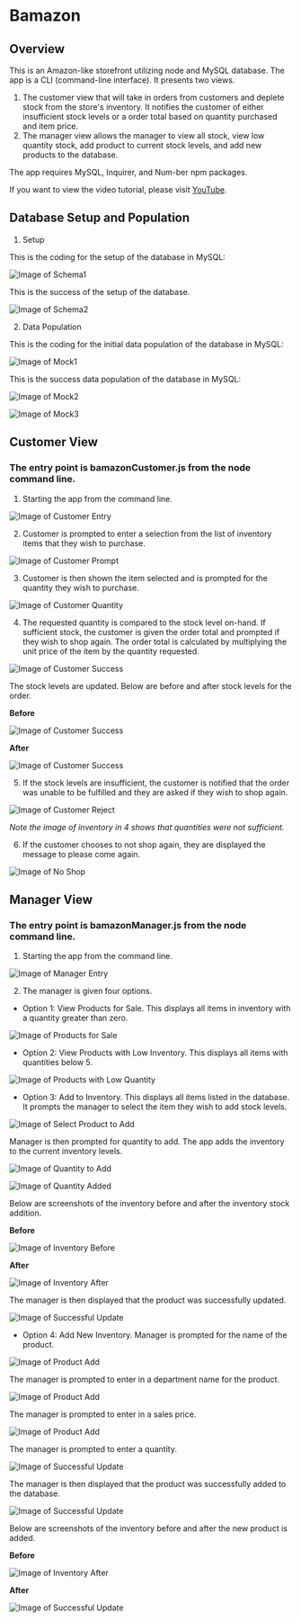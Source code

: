 # Bamazon

## Overview

This is an Amazon-like storefront utilizing node and MySQL database. The app is a CLI (command-line interface).  It presents two views.
1.  The customer view that will take in orders from customers and deplete stock from the store's inventory.  It notifies the customer of either insufficient stock levels or a order total based on quantity purchased and item price.
2.  The manager view allows the manager to view all stock, view low quantity stock, add product to current stock levels, and add new products to the database.

The app requires MySQL, Inquirer, and Num-ber npm packages.

If you want to view the video tutorial, please visit <a href="https://youtu.be/VSXz0Azv-u4" target="_blank">YouTube</a>.

## Database Setup and Population

1.  Setup

This is the coding for the setup of the database in MySQL:

![Image of Schema1](images/schema1.PNG)

This is the success of the setup of the database.

![Image of Schema2](images/schema2.PNG)

2.  Data Population

This is the coding for the initial data population of the database in MySQL:

![Image of Mock1](images/mock1.PNG)

This is the success data population of the database in MySQL:

![Image of Mock2](images/mock2.PNG)

![Image of Mock3](images/mock3.PNG)

## Customer View

### The entry point is bamazonCustomer.js from the node command line.

1.  Starting the app from the command line.

![Image of Customer Entry](images/entryCustomer.PNG)

2.  Customer is prompted to enter a selection from the list of inventory items that they wish to purchase.

![Image of Customer Prompt](images/customerPrompt1.PNG)

3.  Customer is then shown the item selected and is prompted for the quantity they wish to purchase.

![Image of Customer Quantity](images/customerRequestedQuantity.PNG)

4.  The requested quantity is compared to the stock level on-hand.  If sufficient stock, the customer is given the order total and prompted if they wish to shop again. The order total is calculated by multiplying the unit price of the item by the quantity requested.

![Image of Customer Success](images/customerOrderSuccessNext.PNG)


The stock levels are updated.  Below are before and after stock levels for the order.

  **Before**

![Image of Customer Success](images/databaseStart.PNG)

  **After**

![Image of Customer Success](images/databaseUpdate.PNG)


5.  If the stock levels are insufficient, the customer is notified that the order was unable to be fulfilled and they are asked if they wish to shop again. 

![Image of Customer Reject](images/customerOrderRejectNext.PNG)

*Note the image of inventory in 4 shows that quantities were not sufficient.*

6.  If the customer chooses to not shop again, they are displayed the message to please come again.

![Image of No Shop](images/noShopAgain.PNG)

## Manager View

### The entry point is bamazonManager.js from the node command line.

1.  Starting the app from the command line.

![Image of Manager Entry](images/entryManager.PNG)

2.  The manager is given four options.

  * Option 1: View Products for Sale. This displays all items in inventory with a quantity greater than zero.  

![Image of Products for Sale](images/managerViewProductsForSale.PNG)

  * Option 2: View Products with Low Inventory. This displays all items with quantities below 5.

![Image of Products with Low Quantity](images/managerViewLowQuantity.PNG)

  * Option 3: Add to Inventory. This displays all items listed in the database. It prompts the manager to select the item they wish to add stock levels.

![Image of Select Product to Add](images/managerAdd1.PNG)

  Manager is then prompted for quantity to add.  The app adds the inventory to the current inventory levels.

![Image of Quantity to Add](images/managerAdd2.PNG)

![Image of Quantity Added](images/managerAdd5.PNG)

  Below are screenshots of the inventory before and after the inventory stock addition.

  **Before**

![Image of Inventory Before](images/databaseUpdate.PNG)

  **After**

![Image of Inventory After](images/managerAdd4DB.PNG)

  The manager is then displayed that the product was successfully updated.

![Image of Successful Update](images/managerAdd3.PNG)

  * Option 4: Add New Inventory.  Manager is prompted for the name of the product.

![Image of Product Add](images/managerAddNew1.PNG)

  The manager is prompted to enter in a department name for the product.

![Image of Product Add](images/managerAddNew2.PNG)

  The manager is prompted to enter in a sales price.

![Image of Product Add](images/managerAddNew3.PNG)

  The manager is prompted to enter a quantity.

![Image of Successful Update](images/managerAddNew4.PNG)

  The manager is then displayed that the product was successfully added to the database.

![Image of Successful Update](images/managerAddNew5.PNG)

  Below are screenshots of the inventory before and after the new product is added.

  **Before**

![Image of Inventory After](images/managerAdd4DB.PNG)

  **After**

![Image of Successful Update](images/managerAddNewDB.PNG)



